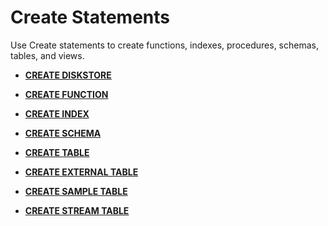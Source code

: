 # Create Statements

Use Create statements to create functions, indexes, procedures, schemas, tables, and views.

-   **[CREATE DISKSTORE](create-diskstore.md)**

-   **[CREATE FUNCTION](create-function.md)**

-   **[CREATE INDEX](create-index.md)**

-   **[CREATE SCHEMA](create-schema.md)**

-   **[CREATE TABLE](create-table.md)**

-   **[CREATE EXTERNAL TABLE](create-external-table.md)**

-   **[CREATE SAMPLE TABLE](create-sample-table.md)**

-   **[CREATE STREAM TABLE](create-stream-table.md)**
